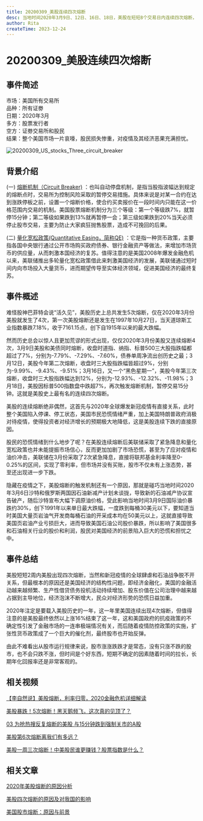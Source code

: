 ```yaml
---
title: 20200309_美股连续四次熔断
desc: 当地时间2020年3月9日、12日、16日、18日，美股在短短8个交易日内连续四次熔断，截止3月18日尾盘，三大股指再度下挫，截至收盘，标普500指数即跌7.47%，再次触发熔断，停盘15分钟，总的来说2020年美股熔断了4次，并且4次都出现在2020年3月份，这是美股史上著名的连续四次熔断。
author: Rita
createTime: 2023-12-24
---
```


# 20200309_美股连续四次熔断

## 事件简述
市场：美国所有交易所  
品种：所有证劵  
日期：2020年3月  
多方：股票发行者  
空方：证劵交易所和股民  
结果：整个美国市场一片哀嚎，股民损失惨重，对疫情及其经济恶果充满担忧。	

![20200309_US_stocks_Three_circuit_breaker](/assets/images/20200309_US_stocks_Three_circuit_breaker.png)

## 背景介绍

(一) [熔断机制（Circuit Breaker)](https://www.cadforex.com/gupiao/27442.html) ：也叫自动停盘机制，是指当股指波幅达到规定的熔断点时，交易所为控制风险采取的暂停交易措施。具体来说是对某一合约在达到涨跌停板之前，设置一个熔断价格，使合约买卖报价在一段时间内只能在这一价格范围内交易的机制。美国股票熔断机制分为三个等级：第一个等级跌7%，就暂停15分钟；第二等级如果跌到13%就再暂停一会；第三级如果跌到20%当天必须停止股市交易，主要为防止大家疯狂抛售股票，造成不可挽回的后果。

(二) [量化宽松政策(Quantitative Easing，简称QE)](https://baike.so.com/doc/5374721-5676842.html) ：它是指一种货币政策，主要指各国中央银行通过公开市场购买政府债券、银行金融资产等做法，来增加市场货币的供应量，从而刺激本国经济的复苏。值得注意的是美国2008年爆发金融危机以来，美联储推出多轮量化宽松政策借此来刺激美国经济的发展，美联储通过短时间内向市场投入大量货币，进而期望传导至实体经济领域，促进美国经济的最终复苏。

## 事件概述

难怪股神巴菲特会说“活久见”，美股历史上总共发生5次熔断，仅在2020年3月份美股就发生了4次，第一次美股熔断还是发生在1997年10月27日，当天道琼斯工业指数暴跌7.18%，收于7161.15点，创下自1915年以来的最大跌幅。

然而历史总会以惊人且更加荒谬的形式出现，仅仅2020年3月份美股又连续熔断4次，3月9日美股和美债同时熔断，收盘时道指、纳指、标普500三大股指跌幅都超过了7%，分别为-7.79%、-7.29%、-7.60%，债券单周净流出创历史之最；3月12日，美股今年第二次熔断，收盘时三大股指跌幅皆超过9%，分别为-9.99%、-9.43%、-9.51%；3月16日，又一个“黑色星期一”，美股今年第三次熔断，收盘时三大股指跌幅达到12%，分别为-12.93%、-12.32%、-11.98%；3月18日，美股因标普500指数盘中跌超7%，再次触发熔断机制，暂停交易15分钟。这就是美股史上最有名的连续四次熔断。

美股的连续熔断绝非偶然，这首先与2020年全球爆发新冠疫情有直接关系，此时整个美国陷入停课、停工状态，美国市民恐慌情绪严重，加上美国特朗普政府消极对待疫情，使得投资者对经济增长的预期极大地降低，这是美股连续下跌的直接原因。

股民的恐慌情绪到什么地步了呢？在美股连续熔断后美联储采取了紧急降息和量化宽松政策也并未能提振市场信心，反而更加加剧了市场恐慌，甚至为了应对疫情和油价冲击，美联储在3月份采取了2次紧急降息，直接将联邦基金利率降至0-0.25%的区间，实现了零利率，但市场并没有买账，股市不仅未有上涨态势，甚至还出现进一步下跌。

隐藏在疫情之下，美股熔断的触发机制还有一个原因，那就是碰巧当地时间2020年3月6日沙特和俄罗斯两国因石油新减产计划未谈拢，导致新的石油减产协议宣告破产，随后沙特宣布大幅下调原油价格，受此影响当地时间3月9日国际油价暴跌约30%，创下1991年以来单日最大跌幅，一度跌到每桶30美元以下，要知道当时美国大量页岩油气开发商每桶石油的开采成本均在50美元以上，这就直接导致美国页岩油产业亏损巨大，进而导致美国石油公司股价暴跌，所以影响了美国很多和石油相关行业的股价和利润，股民对美国经济的前景陷入巨大的恐慌和担忧之中。

## 事件总结
  
美股短短2周内美股出现四次熔断，当然和新冠疫情的全球肆虐和石油战争脱不开关系，但最根本的原因还是美国经济的结构性问题，即经济金融化，美国的金融活动越来越频繁、生产性借贷债务投机活动持续增加、股东价值在公司治理中越来越占据到主导地位，经济泡沫不断增大，民众对经济形势的恐慌日益加重。

2020年注定是要载入美股历史的一年，这一年里美国连续出现4次熔断，但值得注意的是美股最终依然以上涨16%结束了这一年，这和美国政府的抗疫政策的不确定性引发了金融市场的一连串极端情况有关，而后随着疫情防控政策的实施，扩张性货币政策成了一个巨大的催化剂，最终股市也开始反弹。

由此不难看出从股市运行规律来说，股市涨涨跌跌才是常态，没有只涨不跌的股市，也不会只跌不涨，但时间是个好东西，短期不确定的因素随着时间的拉长，长期年化回报率还是非常客观的。

## 相关视频
 
[【李自然说】美股熔断，利率归零，2020金融危机详细解读](https://www.bilibili.com/video/BV1BE411P7hG)
			
[美股暴跌！5次熔断！黑天鹅频飞，这次真的见顶了？](https://www.bilibili.com/video/BV1ES4y1f7Qo)

[03 为抢热搜反复熔断的美股 与15分钟跌到强制关市的A股](https://www.bilibili.com/video/BV1bE411c7Av)

[美股第6次熔断离我们有多远？](https://www.bilibili.com/video/BV1SE411P7sb)

[美股一周三次熔断！中美股民谁更赚钱？股票指数是什么？](https://www.bilibili.com/video/BV1h7411d7ea)
			
## 相关文章

[2020年美股熔断的原因分析](https://zhuanlan.zhihu.com/p/304742949)
			 	 			 
[美股四次熔断的原因及对我国的影响](https://www.fx361.com/page/2020/1102/7174271.shtml)
			 
[美国股市熔断：原因与前景](https://xueqiu.com/7322952392/166932906)
			 
